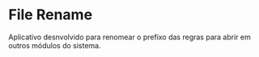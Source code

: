 # File Rename
Aplicativo desnvolvido para renomear o prefixo das regras para abrir em outros módulos do sistema.
